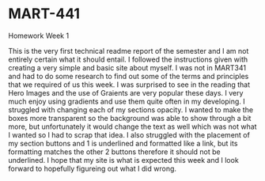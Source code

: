 # MART-441

Homework Week 1 

 This is the very first technical readme report of the semester and I am not entirely certain what it should entail. 
 I followed the instructions given with creating a very simple and basic site about myself. I was not in MART341 and had
 to do some research to find out some of the terms and principles that we required of us this week. 
 I was surprised to see in the reading that Hero Images and the use of Graients are very popular these days. I very much enjoy using gradients and use them quite often in my developing. I struggled with changing each of my sections opacity. I wanted to make the boxes
 more transparent so the background was able to show through a bit more, but unfortunately it would change the text as well which was
 not what I wanted so I had to scrap that idea. I also struggled with the placement of my section buttons and 1 is underlined and 
 formatted like a link, but its formatting matches the other 2 buttons therefore it should not be underlined. I hope that my site is 
 what is expected this week and I look forward to hopefully figureing out what I did wrong. 

